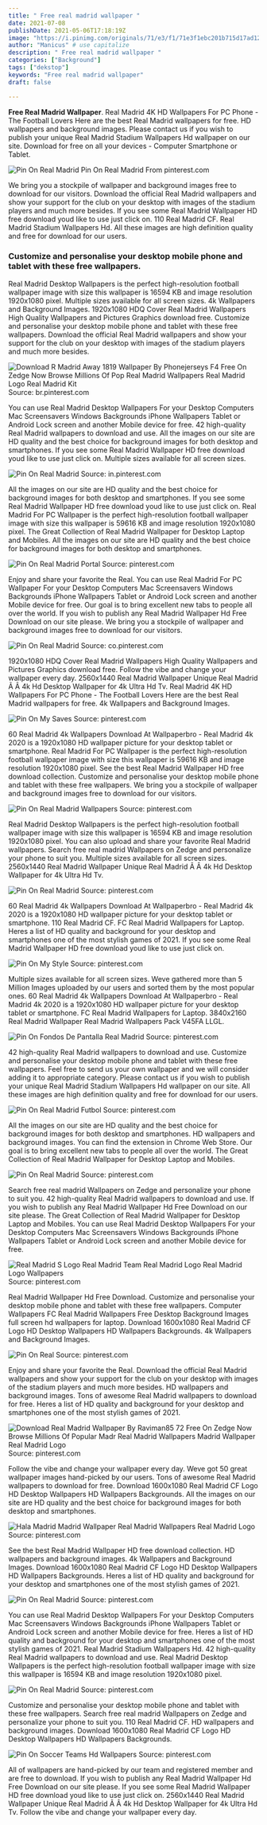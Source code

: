 ```yaml
---
title: " Free real madrid wallpaper "
date: 2021-07-08
publishDate: 2021-05-06T17:18:19Z
image: "https://i.pinimg.com/originals/71/e3/f1/71e3f1ebc201b715d17ad123e79f91fa.jpg"
author: "Manicus" # use capitalize
description: " Free real madrid wallpaper "
categories: ["Background"]
tags: ["dekstop"]
keywords: "Free real madrid wallpaper"
draft: false

---
```



**Free Real Madrid Wallpaper**. Real Madrid 4K HD Wallpapers For PC Phone - The Football Lovers Here are the best Real Madrid wallpapers for free. HD wallpapers and background images. Please contact us if you wish to publish your unique Real Madrid Stadium Wallpapers Hd wallpaper on our site. Download for free on all your devices - Computer Smartphone or Tablet.

![Pin On Real Madrid](https://i.pinimg.com/originals/79/13/a0/7913a09722c4215ca33dc7310bedd2aa.jpg "Pin On Real Madrid")
Pin On Real Madrid From pinterest.com


We bring you a stockpile of wallpaper and background images free to download for our visitors. Download the official Real Madrid wallpapers and show your support for the club on your desktop with images of the stadium players and much more besides. If you see some Real Madrid Wallpaper HD free download youd like to use just click on. 110 Real Madrid CF. Real Madrid Stadium Wallpapers Hd. All these images are high definition quality and free for download for our users.

### Customize and personalise your desktop mobile phone and tablet with these free wallpapers.

Real Madrid Desktop Wallpapers is the perfect high-resolution football wallpaper image with size this wallpaper is 16594 KB and image resolution 1920x1080 pixel. Multiple sizes available for all screen sizes. 4k Wallpapers and Background Images. 1920x1080 HDQ Cover Real Madrid Wallpapers High Quality Wallpapers and Pictures Graphics download free. Customize and personalise your desktop mobile phone and tablet with these free wallpapers. Download the official Real Madrid wallpapers and show your support for the club on your desktop with images of the stadium players and much more besides.


![Download R Madrid Away 1819 Wallpaper By Phonejerseys F4 Free On Zedge Now Browse Millions Of Pop Real Madrid Wallpapers Real Madrid Logo Real Madrid Kit](https://i.pinimg.com/originals/38/86/12/388612ba94efdea9545511d27ea820d9.jpg "Download R Madrid Away 1819 Wallpaper By Phonejerseys F4 Free On Zedge Now Browse Millions Of Pop Real Madrid Wallpapers Real Madrid Logo Real Madrid Kit")
Source: br.pinterest.com

You can use Real Madrid Desktop Wallpapers For your Desktop Computers Mac Screensavers Windows Backgrounds iPhone Wallpapers Tablet or Android Lock screen and another Mobile device for free. 42 high-quality Real Madrid wallpapers to download and use. All the images on our site are HD quality and the best choice for background images for both desktop and smartphones. If you see some Real Madrid Wallpaper HD free download youd like to use just click on. Multiple sizes available for all screen sizes.

![Pin On Real Madrid](https://i.pinimg.com/474x/6e/1a/b3/6e1ab394f4a087d280dc015204dd0606.jpg "Pin On Real Madrid")
Source: in.pinterest.com

All the images on our site are HD quality and the best choice for background images for both desktop and smartphones. If you see some Real Madrid Wallpaper HD free download youd like to use just click on. Real Madrid For PC Wallpaper is the perfect high-resolution football wallpaper image with size this wallpaper is 59616 KB and image resolution 1920x1080 pixel. The Great Collection of Real Madrid Wallpaper for Desktop Laptop and Mobiles. All the images on our site are HD quality and the best choice for background images for both desktop and smartphones.

![Pin On Real Madrid Portal](https://i.pinimg.com/originals/22/c9/74/22c974fb4a6649ccd97bcf64d13577f0.jpg "Pin On Real Madrid Portal")
Source: pinterest.com

Enjoy and share your favorite the Real. You can use Real Madrid For PC Wallpaper For your Desktop Computers Mac Screensavers Windows Backgrounds iPhone Wallpapers Tablet or Android Lock screen and another Mobile device for free. Our goal is to bring excellent new tabs to people all over the world. If you wish to publish any Real Madrid Wallpaper Hd Free Download on our site please. We bring you a stockpile of wallpaper and background images free to download for our visitors.

![Pin On Real Madrid](https://i.pinimg.com/originals/84/3c/9f/843c9fd8b589c4a7497dd7289449d30e.jpg "Pin On Real Madrid")
Source: co.pinterest.com

1920x1080 HDQ Cover Real Madrid Wallpapers High Quality Wallpapers and Pictures Graphics download free. Follow the vibe and change your wallpaper every day. 2560x1440 Real Madrid Wallpaper Unique Real Madrid Ã Â 4k Hd Desktop Wallpaper for 4k Ultra Hd Tv. Real Madrid 4K HD Wallpapers For PC Phone - The Football Lovers Here are the best Real Madrid wallpapers for free. 4k Wallpapers and Background Images.

![Pin On My Saves](https://i.pinimg.com/originals/ce/ed/85/ceed85fdb1c5a1aff4fb571a59477b32.png "Pin On My Saves")
Source: pinterest.com

60 Real Madrid 4k Wallpapers Download At Wallpaperbro - Real Madrid 4k 2020 is a 1920x1080 HD wallpaper picture for your desktop tablet or smartphone. Real Madrid For PC Wallpaper is the perfect high-resolution football wallpaper image with size this wallpaper is 59616 KB and image resolution 1920x1080 pixel. See the best Real Madrid Wallpaper HD free download collection. Customize and personalise your desktop mobile phone and tablet with these free wallpapers. We bring you a stockpile of wallpaper and background images free to download for our visitors.

![Pin On Real Madrid Wallpapers](https://i.pinimg.com/originals/9d/80/ea/9d80ea011c1123fb3fc3193766f3f48a.jpg "Pin On Real Madrid Wallpapers")
Source: pinterest.com

Real Madrid Desktop Wallpapers is the perfect high-resolution football wallpaper image with size this wallpaper is 16594 KB and image resolution 1920x1080 pixel. You can also upload and share your favorite Real Madrid wallpapers. Search free real madrid Wallpapers on Zedge and personalize your phone to suit you. Multiple sizes available for all screen sizes. 2560x1440 Real Madrid Wallpaper Unique Real Madrid Ã Â 4k Hd Desktop Wallpaper for 4k Ultra Hd Tv.

![Pin On Real Madrid](https://i.pinimg.com/originals/79/13/a0/7913a09722c4215ca33dc7310bedd2aa.jpg "Pin On Real Madrid")
Source: pinterest.com

60 Real Madrid 4k Wallpapers Download At Wallpaperbro - Real Madrid 4k 2020 is a 1920x1080 HD wallpaper picture for your desktop tablet or smartphone. 110 Real Madrid CF. FC Real Madrid Wallpapers for Laptop. Heres a list of HD quality and background for your desktop and smartphones one of the most stylish games of 2021. If you see some Real Madrid Wallpaper HD free download youd like to use just click on.

![Pin On My Style](https://i.pinimg.com/originals/27/1b/25/271b25d30396b0eba2d2fc3d57fa2a58.jpg "Pin On My Style")
Source: pinterest.com

Multiple sizes available for all screen sizes. Weve gathered more than 5 Million Images uploaded by our users and sorted them by the most popular ones. 60 Real Madrid 4k Wallpapers Download At Wallpaperbro - Real Madrid 4k 2020 is a 1920x1080 HD wallpaper picture for your desktop tablet or smartphone. FC Real Madrid Wallpapers for Laptop. 3840x2160 Real Madrid Wallpaper Real Madrid Wallpapers Pack V45FA LLGL.

![Pin On Fondos De Pantalla Real Madrid](https://i.pinimg.com/originals/88/7d/fa/887dfacf8499748ebd7f58d04743c469.png "Pin On Fondos De Pantalla Real Madrid")
Source: pinterest.com

42 high-quality Real Madrid wallpapers to download and use. Customize and personalise your desktop mobile phone and tablet with these free wallpapers. Feel free to send us your own wallpaper and we will consider adding it to appropriate category. Please contact us if you wish to publish your unique Real Madrid Stadium Wallpapers Hd wallpaper on our site. All these images are high definition quality and free for download for our users.

![Pin On Real Madrid Futbol](https://i.pinimg.com/736x/1c/e4/69/1ce46903db7ff21b03bc5be0773c4fe7.jpg "Pin On Real Madrid Futbol")
Source: pinterest.com

All the images on our site are HD quality and the best choice for background images for both desktop and smartphones. HD wallpapers and background images. You can find the extension in Chrome Web Store. Our goal is to bring excellent new tabs to people all over the world. The Great Collection of Real Madrid Wallpaper for Desktop Laptop and Mobiles.

![Pin On Real Madrid](https://i.pinimg.com/originals/66/92/ab/6692ab04b3365b573b6d780f962dc6d4.jpg "Pin On Real Madrid")
Source: pinterest.com

Search free real madrid Wallpapers on Zedge and personalize your phone to suit you. 42 high-quality Real Madrid wallpapers to download and use. If you wish to publish any Real Madrid Wallpaper Hd Free Download on our site please. The Great Collection of Real Madrid Wallpaper for Desktop Laptop and Mobiles. You can use Real Madrid Desktop Wallpapers For your Desktop Computers Mac Screensavers Windows Backgrounds iPhone Wallpapers Tablet or Android Lock screen and another Mobile device for free.

![Real Madrid S Logo Real Madrid Team Real Madrid Logo Real Madrid Logo Wallpapers](https://i.pinimg.com/originals/d1/59/2f/d1592fe6070abdc7d4586e03bafea400.jpg "Real Madrid S Logo Real Madrid Team Real Madrid Logo Real Madrid Logo Wallpapers")
Source: pinterest.com

Real Madrid Wallpaper Hd Free Download. Customize and personalise your desktop mobile phone and tablet with these free wallpapers. Computer Wallpapers FC Real Madrid Wallpapers Free Desktop Background Images full screen hd wallpapers for laptop. Download 1600x1080 Real Madrid CF Logo HD Desktop Wallpapers HD Wallpapers Backgrounds. 4k Wallpapers and Background Images.

![Pin On Real](https://i.pinimg.com/474x/55/a3/04/55a30401cf24168dc73d63a7aba8c9c6.jpg "Pin On Real")
Source: pinterest.com

Enjoy and share your favorite the Real. Download the official Real Madrid wallpapers and show your support for the club on your desktop with images of the stadium players and much more besides. HD wallpapers and background images. Tons of awesome Real Madrid wallpapers to download for free. Heres a list of HD quality and background for your desktop and smartphones one of the most stylish games of 2021.

![Download Real Madrid Wallpaper By Raviman85 72 Free On Zedge Now Browse Millions Of Popular Madr Real Madrid Wallpapers Madrid Wallpaper Real Madrid Logo](https://i.pinimg.com/originals/ce/d3/ef/ced3ef78ee8f0b11c9b53cfb6c5ab44f.jpg "Download Real Madrid Wallpaper By Raviman85 72 Free On Zedge Now Browse Millions Of Popular Madr Real Madrid Wallpapers Madrid Wallpaper Real Madrid Logo")
Source: pinterest.com

Follow the vibe and change your wallpaper every day. Weve got 50 great wallpaper images hand-picked by our users. Tons of awesome Real Madrid wallpapers to download for free. Download 1600x1080 Real Madrid CF Logo HD Desktop Wallpapers HD Wallpapers Backgrounds. All the images on our site are HD quality and the best choice for background images for both desktop and smartphones.

![Hala Madrid Madrid Wallpaper Real Madrid Wallpapers Real Madrid Logo](https://i.pinimg.com/originals/dd/ae/fd/ddaefd005f944210e69015224049a5a5.jpg "Hala Madrid Madrid Wallpaper Real Madrid Wallpapers Real Madrid Logo")
Source: pinterest.com

See the best Real Madrid Wallpaper HD free download collection. HD wallpapers and background images. 4k Wallpapers and Background Images. Download 1600x1080 Real Madrid CF Logo HD Desktop Wallpapers HD Wallpapers Backgrounds. Heres a list of HD quality and background for your desktop and smartphones one of the most stylish games of 2021.

![Pin On Real Madrid](https://i.pinimg.com/originals/8e/73/d0/8e73d0f7548d29d9d3af347585e687fc.jpg "Pin On Real Madrid")
Source: pinterest.com

You can use Real Madrid Desktop Wallpapers For your Desktop Computers Mac Screensavers Windows Backgrounds iPhone Wallpapers Tablet or Android Lock screen and another Mobile device for free. Heres a list of HD quality and background for your desktop and smartphones one of the most stylish games of 2021. Real Madrid Stadium Wallpapers Hd. 42 high-quality Real Madrid wallpapers to download and use. Real Madrid Desktop Wallpapers is the perfect high-resolution football wallpaper image with size this wallpaper is 16594 KB and image resolution 1920x1080 pixel.

![Pin On Real Madrid](https://i.pinimg.com/originals/a0/32/23/a03223b558def14e6fa06e310a56ad2c.jpg "Pin On Real Madrid")
Source: pinterest.com

Customize and personalise your desktop mobile phone and tablet with these free wallpapers. Search free real madrid Wallpapers on Zedge and personalize your phone to suit you. 110 Real Madrid CF. HD wallpapers and background images. Download 1600x1080 Real Madrid CF Logo HD Desktop Wallpapers HD Wallpapers Backgrounds.

![Pin On Soccer Teams Hd Wallpapers](https://i.pinimg.com/originals/71/e3/f1/71e3f1ebc201b715d17ad123e79f91fa.jpg "Pin On Soccer Teams Hd Wallpapers")
Source: pinterest.com

All of wallpapers are hand-picked by our team and registered member and are free to download. If you wish to publish any Real Madrid Wallpaper Hd Free Download on our site please. If you see some Real Madrid Wallpaper HD free download youd like to use just click on. 2560x1440 Real Madrid Wallpaper Unique Real Madrid Ã Â 4k Hd Desktop Wallpaper for 4k Ultra Hd Tv. Follow the vibe and change your wallpaper every day.

